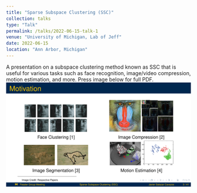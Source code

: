 ```yaml
---
title: "Sparse Subspace Clustering (SSC)"
collection: talks
type: "Talk"
permalink: /talks/2022-06-15-talk-1
venue: "University of Michigan, Lab of Jeff"
date: 2022-06-15
location: "Ann Arbor, Michigan"
---
```


A presentation on a subspace clustering method known as SSC that is useful for various tasks such as face recognition, image/video compression, motion estimation, and more. Press image below for full PDF.
[![SSC](/images/ssc.png "Press image for link")](https://javiersc1.github.io/files/ssc.pdf)
